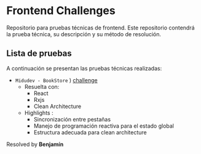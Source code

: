 # Frontend Challenges

Repositorio para pruebas técnicas de frontend. Este repositorio contendrá la prueba técnica, su descripción y su método de resolución.

## Lista de pruebas

A continuación se presentan las pruebas técnicas realizadas:

* `Midudev - BookStore` ) [challenge](bookstore/README.md)
    * Resuelta con:
        * React
        * Rxjs
        * Clean Architecture
    * Highlights :
        * Sincronización entre pestañas
        * Manejo de programación reactiva para el estado global
        * Estructura adecuada para clean architecture

Resolved by **Benjamín**